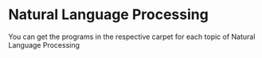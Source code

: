 # Natural Language Processing

You can get the programs in the respective carpet for each topic of Natural Language Processing